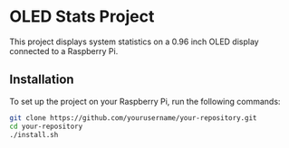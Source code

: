 # OLED Stats Project

This project displays system statistics on a 0.96 inch OLED display connected to a Raspberry Pi.

## Installation

To set up the project on your Raspberry Pi, run the following commands:

```bash
git clone https://github.com/yourusername/your-repository.git
cd your-repository
./install.sh
